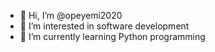 - 👋 Hi, I’m @opeyemi2020
- 👀 I’m interested in software development
- 🌱 I’m currently learning Python programming

<!---
opeyemi2020/opeyemi2020 is a ✨ special ✨ repository because its `README.md` (this file) appears on your GitHub profile.
You can click the Preview link to take a look at your changes.
--->
